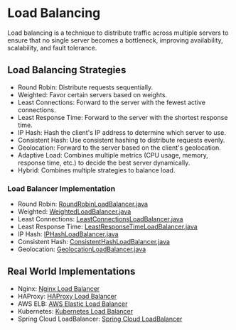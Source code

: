 # Load Balancing

Load balancing is a technique to distribute traffic across multiple servers to ensure that no single server becomes a bottleneck, improving availability, scalability, and fault tolerance.

## Load Balancing Strategies

- Round Robin: Distribute requests sequentially.
- Weighted: Favor certain servers based on weights.
- Least Connections: Forward to the server with the fewest active connections.
- Least Response Time: Forward to the server with the shortest response time.
- IP Hash: Hash the client's IP address to determine which server to use.
- Consistent Hash: Use consistent hashing to distribute requests evenly.
- Geolocation: Forward to the server based on the client's geolocation.
- Adaptive Load: Combines multiple metrics (CPU usage, memory, response time, etc.) to decide the best server dynamically.
- Hybrid: Combines multiple strategies to balance load.

### Load Balancer Implementation

- Round Robin: [RoundRobinLoadBalancer.java](RoundRobinLoadBalancer.java)
- Weighted: [WeightedLoadBalancer.java](WeightedLoadBalancer.java)
- Least Connections: [LeastConnectionsLoadBalancer.java](LeastConnectionsLoadBalancer.java)
- Least Response Time: [LeastResponseTimeLoadBalancer.java](LeastResponseTimeLoadBalancer.java)
- IP Hash: [IPHashLoadBalancer.java](IPHashLoadBalancer.java)
- Consistent Hash: [ConsistentHashLoadBalancer.java](ConsistentHashLoadBalancer.java)
- Geolocation: [GeolocationLoadBalancer.java](GeolocationLoadBalancer.java)

## Real World Implementations

- Nginx: [Nginx Load Balancer](https://nginx.org/en/docs/http/load_balancing.html)
- HAProxy: [HAProxy Load Balancer](https://www.haproxy.com/blog/haproxy-load-balancer/)
- AWS ELB: [AWS Elastic Load Balancer](https://aws.amazon.com/elasticloadbalancing/)
- Kubernetes: [Kubernetes Load Balancer](https://kubernetes.io/docs/concepts/services-networking/service/)
- Spring Cloud LoadBalancer: [Spring Cloud LoadBalancer](https://spring.io/projects/spring-cloud-loadbalancer)
